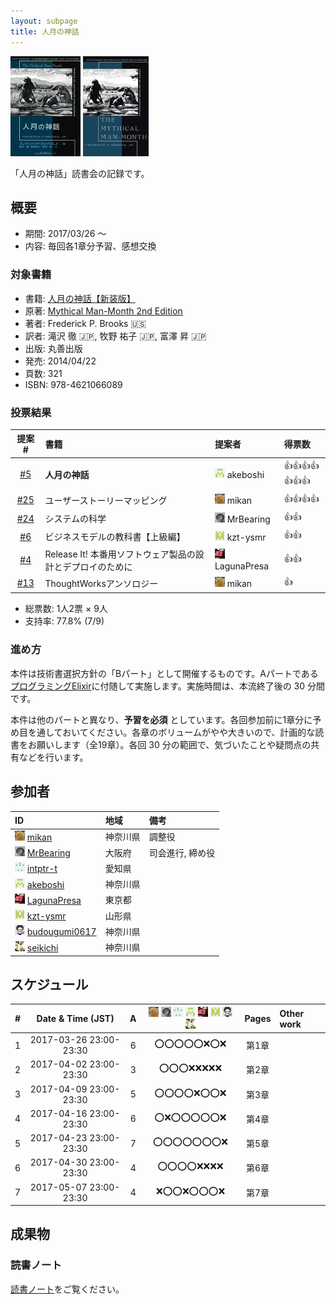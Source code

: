 ```yaml
---
layout: subpage
title: 人月の神話
---
```


[![人月の神話【新装版】](/images/cover-manmonth.jpg)](https://www.amazon.co.jp/dp/4621066080)
[![Mythical Man-Month 2nd Edition](/images/cover-manmonth-en.jpg)](http://www.informit.com/store/mythical-man-month-essays-on-software-engineering-anniversary-9780201835953)

「人月の神話」読書会の記録です。

## 概要

* 期間: 2017/03/26 ～
* 内容: 毎回各1章分予習、感想交換

### 対象書籍

* 書籍: [人月の神話【新装版】](https://www.amazon.co.jp/dp/4621066080)
* 原著: [Mythical Man-Month 2nd Edition](http://www.informit.com/store/mythical-man-month-essays-on-software-engineering-anniversary-9780201835953)
* 著者: Frederick P. Brooks :us:
* 訳者:  滝沢 徹 :jp:, 牧野 祐子 :jp:, 富澤 昇 :jp:
* 出版: 丸善出版
* 発売: 2014/04/22
* 頁数: 321
* ISBN: 978-4621066089

### 投票結果

| 提案 #                                                  | 書籍                                                   | 提案者                                            | 得票数                      |
|:-------------------------------------------------------:|:------------------------------------------------------|:--------------------------------------------------|:---------------------------|
| [#5](https://github.com/aosn/aosn.github.io/issues/5)   | **人月の神話**                                         | ![](/images/users/akeboshi_16.png) akeboshi       |:+1::+1::+1::+1::+1::+1::+1:|
| [#25](https://github.com/aosn/aosn.github.io/issues/25) | ユーザーストーリーマッピング                             | ![](/images/users/mikan_16.png) mikan             |:+1::+1::+1::+1:            |
| [#24](https://github.com/aosn/aosn.github.io/issues/24) | システムの科学                                          | ![](/images/users/MrBearing_16.png) MrBearing     |:+1::+1:                   |
| [#6](https://github.com/aosn/aosn.github.io/issues/6)   | ビジネスモデルの教科書【上級編】                          | ![](/images/users/kzt-ysmr_16.png) kzt-ysmr       |:+1::+1:                   |
| [#4](https://github.com/aosn/aosn.github.io/issues/4)   | Release It! 本番用ソフトウェア製品の設計とデプロイのために | ![](/images/users/LagunaPresa_16.png) LagunaPresa |:+1::+1:                   |
| [#13](https://github.com/aosn/aosn.github.io/issues/13) | ThoughtWorksアンソロジー                                | ![](/images/users/mikan_16.png) mikan             |:+1:                       |

* 総票数: 1人2票 × 9人
* 支持率: 77.8% (7/9)

### 進め方

本件は技術書選択方針の「Bパート」として開催するものです。Aパートである[プログラミングElixir](../10-elixir)に付随して実施します。実施時間は、本流終了後の 30 分間です。

本件は他のパートと異なり、**予習を必須** としています。各回参加前に1章分に予め目を通しておいてください。各章のボリュームがやや大きいので、計画的な読書をお願いします（全19章）。各回 30 分の範囲で、気づいたことや疑問点の共有などを行います。

## 参加者

| ID                                                                                        | 地域     | 備考           |
|:------------------------------------------------------------------------------------------|:---------|:---------------|
| ![](/images/users/mikan_16.png) [mikan](https://github.com/mikan)                         | 神奈川県 | 調整役          |
| ![](/images/users/MrBearing_16.png) [MrBearing](https://github.com/MrBearing)             | 大阪府   | 司会進行, 締め役 |
| ![](/images/users/intptr-t_16.png) [intptr-t](https://github.com/intptr-t)                | 愛知県   | 　              |
| ![](/images/users/akeboshi_16.png) [akeboshi](https://github.com/akeboshi)                | 神奈川県 |                 |
| ![](/images/users/LagunaPresa_16.png) [LagunaPresa](https://github.com/LagunaPresa)       | 東京都   | 　              |
| ![](/images/users/kzt-ysmr_16.png) [kzt-ysmr](https://github.com/kzt-ysmr)                | 山形県   | 　              |
| ![](/images/users/budougumi0617_16.png) [budougumi0617](https://github.com/budougumi0617) | 神奈川県 |                 |
| ![](/images/users/seikichi_16.png) [seikichi](https://github.com/seikichi)                | 神奈川県 |                 |

## スケジュール

| # | Date & Time (JST) | A | ![](/images/users/mikan_16.png) ![](/images/users/MrBearing_16.png) ![](/images/users/intptr-t_16.png) ![](/images/users/akeboshi_16.png) ![](/images/users/LagunaPresa_16.png) ![](/images/users/kzt-ysmr_16.png) ![](/images/users/budougumi0617_16.png) ![](/images/users/seikichi_16.png) | Pages | Other work |
|---:|:----------------------:|:-:|:------------------------:|:-----------------:|:-----------------------|
|  1 | 2017-03-26 23:00-23:30 | 6 | :o::o::o::o::o::x::o::x: | 第1章              |                        |
|  2 | 2017-04-02 23:00-23:30 | 3 | :o::o::o::x::x::x::x::x: | 第2章              |                        |
|  3 | 2017-04-09 23:00-23:30 | 5 | :o::o::o::o::x::o::o::x: | 第3章              |                        |
|  4 | 2017-04-16 23:00-23:30 | 6 | :o::x::o::o::o::o::o::x: | 第4章              |                        |
|  5 | 2017-04-23 23:00-23:30 | 7 | :o::o::o::o::o::o::o::x: | 第5章              |                        |
|  6 | 2017-04-30 23:00-23:30 | 4 | :o::o::o::o::x::x::x::x: | 第6章              |                        |
|  7 | 2017-05-07 23:00-23:30 | 4 | :x::o::o::x::o::o::o::x: | 第7章              |                        |


## 成果物

### 読書ノート

[読書ノート](/note/11-manmonth)をご覧ください。
